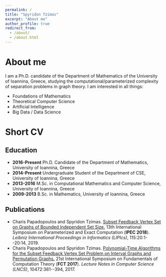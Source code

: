 ```yaml
---
permalink: /
title: "Spyridon Tzimas"
excerpt: "About me"
author_profile: true
redirect_from: 
  - /about/
  - /about.html
---
```


About me
=
I am a Ph.D. candidate of the Department of Mathematics of the University of Ioannina, Greece,
studying the computational/parameterized complexity of separation problems in graph theory.
I am interested in all things:
* Foundations of Mathematics
* Theoretical Computer Science
* Artificial Intelligence
* Big Data / Data Science

Short CV
=
Education
-
* **2016-Present** Ph.D. Candidate of the Department of Mathematics, University of Ioannina, Greece
* **2014-Present** Undergraduate Student of the Department of CSE, University of Ioannina, Greece
* **2013-2016** M.Sc. in Computational Mathematics and Computer Science, University of Ioannina, Greece
* **2009-2013** B.Sc. in Mathematics, University of Ioannina, Greece

Publications
-
* Charis Papadopoulos and Spyridon Tzimas. [Subset Feedback Vertex Set on Graphs of Bounded Independent Set Size.](dx.doi.org/10.4230/LIPIcs.IPEC.2018.20) 13th International Symposium on Parameterized and Exact  Computation (**IPEC 2018**). _Leibniz International Proceedings in Informatics (LIPIcs)_, 115:20:1--20:14, 2019.
* Charis Papadopoulos and Spyridon Tzimas. [Polynomial-Time Algorithms for the Subset Feedback Vertex Set Problem on Interval Graphs and Permutation Graphs.](dx.doi.org/10.1007/978-3-662-55751-8_30) 21st International Symposium on Fundamentals of Computation Theory (**FCT 2017**). _Lecture Notes in Computer Science (LNCS)_, 10472:381--394, 2017.
